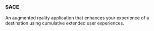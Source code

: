 ### SACE

An augmented reality application that enhances your experience of a destination using cumulative extended user experiences.
